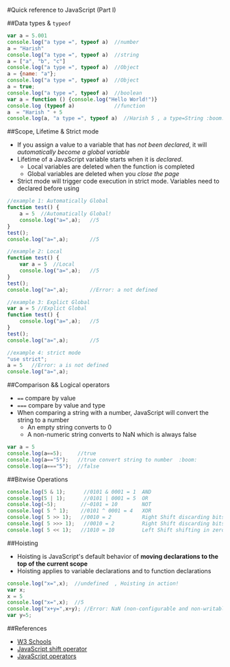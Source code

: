 #Quick reference to JavaScript (Part I)

##Data types  &amp; `typeof`
````javascript
var a = 5.001
console.log("a type =", typeof a)  //number
a = "Harish"
console.log("a type =", typeof a)  //string
a = ["a", "b", "c"]
console.log("a type =", typeof a)  //Object
a = {name: "a"};
console.log("a type =", typeof a)  //Object
a = true;
console.log("a type =", typeof a)  //boolean
var a = function () {console.log("Hello World!")}
console.log (typeof a)             //function
a  = "Harish " + 5
console.log(a, "a type =", typeof a)  //Harish 5 , a type=String :boom:
````

##Scope, Lifetime &amp; Strict mode
* If you assign a value to a variable that has *not been declared*, it will *automatically become a global variable*
* Lifetime of a JavaScript variable starts when it is *declared*.
  * Local variables are deleted when the function is completed
  * Global variables are deleted when you *close the page*
* Strict mode will trigger code execution in strict mode. Variables need to declared before using
````javascript
//example 1: Automatically Global
function test() {
	a = 5  //Automatically Global!
	console.log("a=",a);   //5
}
test();
console.log("a=",a);       //5

//example 2: Local
function test() {
	var a = 5  //Local
	console.log("a=",a);   //5
}
test();
console.log("a=",a);       //Error: a not defined

//example 3: Explict Global
var a = 5 //Explict Global
function test() {
	console.log("a=",a);   //5
}
test();
console.log("a=",a);       //5

//example 4: strict mode
"use strict";
a = 5   //Error: a is not defined
console.log("a=",a);
````

##Comparison && Logical operators
* ````==```` compare by value
* ```===``` compare by value and type
* When comparing a string with a number, JavaScript will convert the string to a number
  * An empty string converts to 0
  * A non-numeric string converts to NaN which is always false
````javascript
var a = 5   
console.log(a==5);     //true
console.log(a=="5");   //true convert string to number  :boom:
console.log(a==="5");  //false
````

##Bitwise Operations
````javascript
console.log(5 & 1);      //0101 & 0001 = 1  AND
console.log(5 | 1);      //0101 | 0001 = 5  OR
console.log(~5);        //~0101 = 10        NOT
console.log( 5 ^ 1);    //0101 ^ 0001 = 4   XOR
console.log( 5 >> 1);   //0010 = 2          Right Shift discarding bits shifted off.
console.log( 5 >>> 1);   //0010 = 2         Right Shift discarding bits shifted off and shifting in zeros from the left
console.log( 5 << 1);   //1010 = 10         Left Shift shifting in zeros from the right 
````

##Hoisting
* Hoisting is JavaScript's default behavior of **moving declarations to the top of the current scope**  
* Hoisting applies to variable declarations and to function declarations
````javascript
console.log("x=",x);  //undefined  , Hoisting in action!
var x;
x = 5
console.log("x=",x);  //5
console.log("x+y=",x+y); //Error: NaN (non-configurable and non-writable property)
var y=5;
````

##References
* [W3 Schools](http://www.w3schools.com/js/)
* [JavaScript shift operator](http://stackoverflow.com/questions/1822350/what-is-the-javascript-operator-and-how-do-you-use-it)
* [JavaScript operators](http://web.eecs.umich.edu/~bartlett/jsops.html)